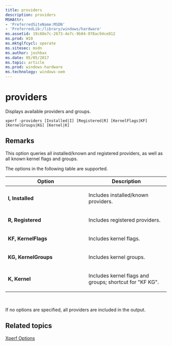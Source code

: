 ```yaml
---
title: providers
description: providers
MSHAttr:
- 'PreferredSiteName:MSDN'
- 'PreferredLib:/library/windows/hardware'
ms.assetid: 19c60e7c-2673-4e7c-9b04-978ac94ce812
ms.prod: W10
ms.mktglfcycl: operate
ms.sitesec: msdn
ms.author: joshbax
ms.date: 05/05/2017
ms.topic: article
ms.prod: windows-hardware
ms.technology: windows-oem
---
```


# providers


Displays available providers and groups.

``` syntax
xperf -providers [Installed|I] [Registered|R] [KernelFlags|KF] [KernelGroups|KG] [Kernel|K]
```

## Remarks


This option queries all installed/known and registered providers, as well as all known kernel flags and groups.

The options in the following table are supported.

<table>
<colgroup>
<col width="50%" />
<col width="50%" />
</colgroup>
<thead>
<tr class="header">
<th>Option</th>
<th>Description</th>
</tr>
</thead>
<tbody>
<tr class="odd">
<td><p><strong>I, Installed</strong></p></td>
<td><p>Includes installed/known providers.</p></td>
</tr>
<tr class="even">
<td><p><strong>R, Registered</strong></p></td>
<td><p>Includes registered providers.</p></td>
</tr>
<tr class="odd">
<td><p><strong>KF, KernelFlags</strong></p></td>
<td><p>Includes kernel flags.</p></td>
</tr>
<tr class="even">
<td><p><strong>KG, KernelGroups</strong></p></td>
<td><p>Includes kernel groups.</p></td>
</tr>
<tr class="odd">
<td><p><strong>K, Kernel</strong></p></td>
<td><p>Includes kernel flags and groups; shortcut for &quot;KF KG&quot;.</p></td>
</tr>
</tbody>
</table>

 

If no options are specified, all providers are included in the output.

## Related topics


[Xperf Options](xperf-options.md)

 

 







